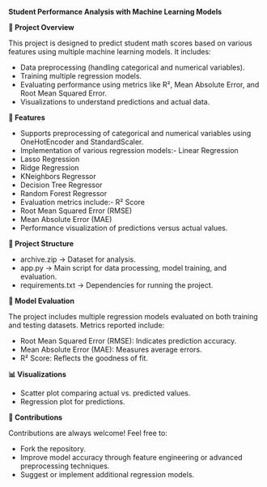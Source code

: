 **Student Performance Analysis with Machine Learning Models**

**📌 Project Overview**

This project is designed to predict student math scores based on various features using multiple machine learning models. It includes:
- Data preprocessing (handling categorical and numerical variables).
- Training multiple regression models.
- Evaluating performance using metrics like R², Mean Absolute Error, and Root Mean Squared Error.
- Visualizations to understand predictions and actual data.

**🚀 Features**

- Supports preprocessing of categorical and numerical variables using OneHotEncoder and StandardScaler.
- Implementation of various regression models:- Linear Regression
- Lasso Regression
- Ridge Regression
- KNeighbors Regressor
- Decision Tree Regressor
- Random Forest Regressor
- Evaluation metrics include:- R² Score
- Root Mean Squared Error (RMSE)
- Mean Absolute Error (MAE)
- Performance visualization of predictions versus actual values.

**📂 Project Structure**

- archive.zip → Dataset for analysis.
- app.py → Main script for data processing, model training, and evaluation.
- requirements.txt → Dependencies for running the project.

**📌 Model Evaluation**

The project includes multiple regression models evaluated on both training and testing datasets. Metrics reported include:
- Root Mean Squared Error (RMSE): Indicates prediction accuracy.
- Mean Absolute Error (MAE): Measures average errors.
- R² Score: Reflects the goodness of fit.

**📊 Visualizations**

- Scatter plot comparing actual vs. predicted values.
- Regression plot for predictions.

**🤝 Contributions**

Contributions are always welcome! Feel free to:
- Fork the repository.
- Improve model accuracy through feature engineering or advanced preprocessing techniques.
- Suggest or implement additional regression models.
























